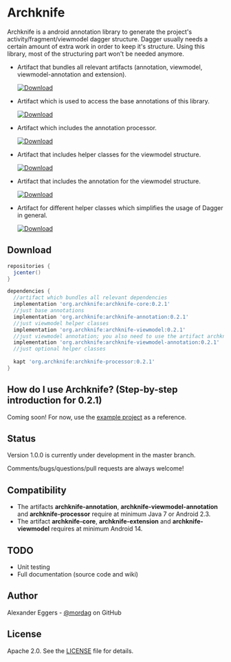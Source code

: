 Archknife
=====

Archknife is a android annotation library to generate the project's activity/fragment/viewmodel dagger structure. Dagger usually needs a certain amount of extra work in order to keep it's structure. Using this library, most of the structuring part won't be needed anymore.

* Artifact that bundles all relevant artifacts (annotation, viewmodel, viewmodel-annotation and extension).

  [![Download](https://api.bintray.com/packages/mordag/android/archknife-core/images/download.svg) ](https://bintray.com/mordag/android/archknife-core/_latestVersion)

* Artifact which is used to access the base annotations of this library.

  [![Download](https://api.bintray.com/packages/mordag/android/archknife-annotation/images/download.svg) ](https://bintray.com/mordag/android/archknife-annotation/_latestVersion)

* Artifact which includes the annotation processor.

  [![Download](https://api.bintray.com/packages/mordag/android/archknife-processor/images/download.svg) ](https://bintray.com/mordag/android/archknife-processor/_latestVersion) 

* Artifact that includes helper classes for the viewmodel structure.

  [![Download](https://api.bintray.com/packages/mordag/android/archknife-viewmodel/images/download.svg) ](https://bintray.com/mordag/android/archknife-viewmodel/_latestVersion)
  
* Artifact that includes the annotation for the viewmodel structure.

  [![Download](https://api.bintray.com/packages/mordag/android/archknife-viewmodel-annotation/images/download.svg) ](https://bintray.com/mordag/android/archknife-viewmodel-annotation/_latestVersion)

* Artifact for different helper classes which simplifies the usage of Dagger in general.

  [![Download](https://api.bintray.com/packages/mordag/android/archknife-extension/images/download.svg) ](https://bintray.com/mordag/android/archknife-extension/_latestVersion)

Download
--------
```gradle
repositories {
  jcenter()
}

dependencies {
  //artifact which bundles all relevant dependencies
  implementation 'org.archknife:archknife-core:0.2.1'
  //just base annotations
  implementation 'org.archknife:archknife-annotation:0.2.1'
  //just viewmodel helper classes
  implementation 'org.archknife:archknife-viewmodel:0.2.1'
  //just viewmodel annotation; you also need to use the artifact archknife-viewmodel if you want to use this dependency!
  implementation 'org.archknife:archknife-viewmodel-annotation:0.2.1'
  //just optional helper classes
  
  kapt 'org.archknife:archknife-processor:0.2.1'
}
```

How do I use Archknife? (Step-by-step introduction for 0.2.1)
-------------------
Coming soon! For now, use the [example project][3] as a reference.

Status
------
Version 1.0.0 is currently under development in the master branch.

Comments/bugs/questions/pull requests are always welcome!

Compatibility
-------------

 * The artifacts **archknife-annotation**, **archknife-viewmodel-annotation** and **archknife-processor** require at minimum Java 7 or Android 2.3.
 * The artifact **archknife-core**, **archknife-extension** and **archknife-viewmodel** requires at minimum Android 14.
 
TODO
-------------
* Unit testing
* Full documentation (source code and wiki)

Author
------
Alexander Eggers - [@mordag][2] on GitHub

License
-------
Apache 2.0. See the [LICENSE][1] file for details.


[1]: https://github.com/Mordag/archknife/blob/master/LICENSE
[2]: https://github.com/Mordag
[3]: https://github.com/Mordag/archknife/tree/master/examples
